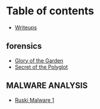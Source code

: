 # Table of contents

* [Writeups](README.md)

## forensics

* [Glory of the Garden](forensics/glory-of-the-garden.md)
* [Secret of the Polyglot](forensics/secret-of-the-polyglot.md)

## MALWARE ANALYSIS

* [Ruski Malware 1](malware-analysis/ruski-malware-1.md)
